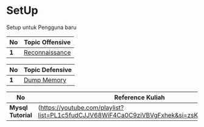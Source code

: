# SetUp
Setup untuk Pengguna baru

No | Topic Offensive
--- | ---
**1** |  [Reconnaissance](/Offensive/Reconnaissance.sh)


No | Topic Defensive
--- | ---
**1** |  [Dump Memory](/)

No | Reference Kuliah
--- | ---
**Mysql Tutorial** |  (https://youtube.com/playlist?list=PL1c5fudCJJV68WiF4Ca0C9ziVBVgFxhek&si=zsKi6kB4LiBI9rzP)
